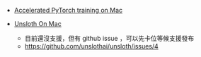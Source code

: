 

* [Accelerated PyTorch training on Mac](https://developer.apple.com/metal/pytorch/)

* [Unsloth On Mac](https://github.com/unslothai/unsloth/issues/685)
    * 目前還沒支援，但有 github issue ，可以先卡位等候支援發布
    * https://github.com/unslothai/unsloth/issues/4
    